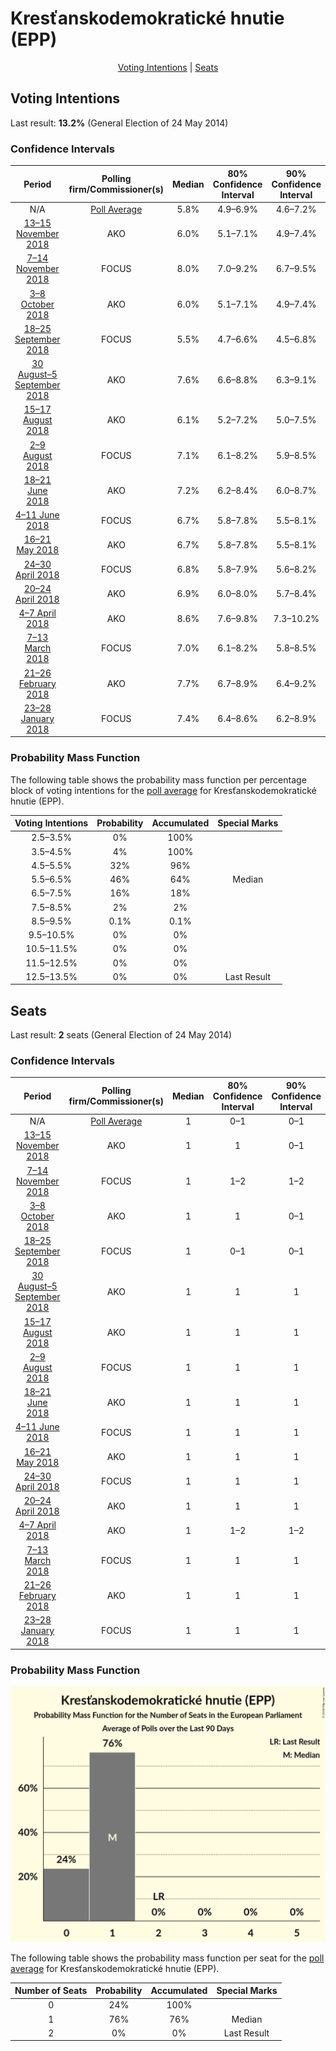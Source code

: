 # Kresťanskodemokratické hnutie (EPP)

<p align="center"><a href="#voting-intentions">Voting Intentions</a> | <a href="#seats">Seats</a></p>

## Voting Intentions

Last result: **13.2%** (General Election of 24 May 2014)

### Confidence Intervals

| Period     | Polling firm/Commissioner(s) | Median | 80% Confidence Interval | 90% Confidence Interval | 95% Confidence Interval | 99% Confidence Interval |
|:----------:|:----------------:|:-----------:|:-----------------------:|:-----------------------:|:-----------------------:|:-----------------------:|
| N/A | [Poll Average](average.html) | 5.8% | 4.9–6.9% | 4.6–7.2% | 4.4–7.4% | 4.0–8.0% |
| [13–15 November 2018](2018-11-15-AKO.html) | AKO | 6.0% | 5.1–7.1% | 4.9–7.4% | 4.7–7.7% | 4.3–8.2% |
| [7–14 November 2018](2018-11-14-FOCUS.html) | FOCUS | 8.0% | 7.0–9.2% | 6.7–9.5% | 6.5–9.8% | 6.0–10.5% |
| [3–8 October 2018](2018-10-08-AKO.html) | AKO | 6.0% | 5.1–7.1% | 4.9–7.4% | 4.7–7.7% | 4.3–8.2% |
| [18–25 September 2018](2018-09-25-FOCUS.html) | FOCUS | 5.5% | 4.7–6.6% | 4.5–6.8% | 4.3–7.1% | 3.9–7.6% |
| [30 August–5 September 2018](2018-09-05-AKO.html) | AKO | 7.6% | 6.6–8.8% | 6.3–9.1% | 6.1–9.4% | 5.7–10.0% |
| [15–17 August 2018](2018-08-17-AKO.html) | AKO | 6.1% | 5.2–7.2% | 5.0–7.5% | 4.8–7.8% | 4.4–8.3% |
| [2–9 August 2018](2018-08-09-FOCUS.html) | FOCUS | 7.1% | 6.1–8.2% | 5.9–8.5% | 5.6–8.8% | 5.2–9.4% |
| [18–21 June 2018](2018-06-21-AKO.html) | AKO | 7.2% | 6.2–8.4% | 6.0–8.7% | 5.7–9.0% | 5.3–9.6% |
| [4–11 June 2018](2018-06-11-FOCUS.html) | FOCUS | 6.7% | 5.8–7.8% | 5.5–8.1% | 5.3–8.4% | 4.9–9.0% |
| [16–21 May 2018](2018-05-21-AKO.html) | AKO | 6.7% | 5.8–7.8% | 5.5–8.1% | 5.3–8.4% | 4.9–9.0% |
| [24–30 April 2018](2018-04-30-FOCUS.html) | FOCUS | 6.8% | 5.8–7.9% | 5.6–8.2% | 5.4–8.5% | 5.0–9.1% |
| [20–24 April 2018](2018-04-24-AKO.html) | AKO | 6.9% | 6.0–8.0% | 5.7–8.4% | 5.5–8.6% | 5.1–9.2% |
| [4–7 April 2018](2018-04-07-AKO.html) | AKO | 8.6% | 7.6–9.8% | 7.3–10.2% | 7.0–10.5% | 6.5–11.1% |
| [7–13 March 2018](2018-03-13-FOCUS.html) | FOCUS | 7.0% | 6.1–8.2% | 5.8–8.5% | 5.6–8.8% | 5.2–9.3% |
| [21–26 February 2018](2018-02-26-AKO.html) | AKO | 7.7% | 6.7–8.9% | 6.4–9.2% | 6.2–9.5% | 5.8–10.1% |
| [23–28 January 2018](2018-01-28-FOCUS.html) | FOCUS | 7.4% | 6.4–8.6% | 6.2–8.9% | 5.9–9.2% | 5.5–9.8% |

### Probability Mass Function

The following table shows the probability mass function per percentage block of voting intentions for the [poll average](average.html) for Kresťanskodemokratické hnutie (EPP).

| Voting Intentions | Probability | Accumulated | Special Marks |
|:-----------------:|:-----------:|:-----------:|:-------------:|
| 2.5–3.5% | 0% | 100% |  |
| 3.5–4.5% | 4% | 100% |  |
| 4.5–5.5% | 32% | 96% |  |
| 5.5–6.5% | 46% | 64% | Median |
| 6.5–7.5% | 16% | 18% |  |
| 7.5–8.5% | 2% | 2% |  |
| 8.5–9.5% | 0.1% | 0.1% |  |
| 9.5–10.5% | 0% | 0% |  |
| 10.5–11.5% | 0% | 0% |  |
| 11.5–12.5% | 0% | 0% |  |
| 12.5–13.5% | 0% | 0% | Last Result |


## Seats

Last result: **2** seats (General Election of 24 May 2014)

### Confidence Intervals

| Period     | Polling firm/Commissioner(s) | Median | 80% Confidence Interval | 90% Confidence Interval | 95% Confidence Interval | 99% Confidence Interval |
|:----------:|:----------------:|:------:|:-----------------------:|:-----------------------:|:-----------------------:|:-----------------------:|
| N/A | [Poll Average](average.html) | 1 | 0–1 | 0–1 | 0–1 | 0–1 |
| [13–15 November 2018](2018-11-15-AKO.html) | AKO | 1 | 1 | 0–1 | 0–1 | 0–1 |
| [7–14 November 2018](2018-11-14-FOCUS.html) | FOCUS | 1 | 1–2 | 1–2 | 1–2 | 1–2 |
| [3–8 October 2018](2018-10-08-AKO.html) | AKO | 1 | 1 | 0–1 | 0–1 | 0–1 |
| [18–25 September 2018](2018-09-25-FOCUS.html) | FOCUS | 1 | 0–1 | 0–1 | 0–1 | 0–1 |
| [30 August–5 September 2018](2018-09-05-AKO.html) | AKO | 1 | 1 | 1 | 1–2 | 1–2 |
| [15–17 August 2018](2018-08-17-AKO.html) | AKO | 1 | 1 | 1 | 0–1 | 0–1 |
| [2–9 August 2018](2018-08-09-FOCUS.html) | FOCUS | 1 | 1 | 1 | 1 | 1 |
| [18–21 June 2018](2018-06-21-AKO.html) | AKO | 1 | 1 | 1 | 1 | 1–2 |
| [4–11 June 2018](2018-06-11-FOCUS.html) | FOCUS | 1 | 1 | 1 | 1 | 0–1 |
| [16–21 May 2018](2018-05-21-AKO.html) | AKO | 1 | 1 | 1 | 1 | 0–1 |
| [24–30 April 2018](2018-04-30-FOCUS.html) | FOCUS | 1 | 1 | 1 | 1 | 1 |
| [20–24 April 2018](2018-04-24-AKO.html) | AKO | 1 | 1 | 1 | 1 | 0–1 |
| [4–7 April 2018](2018-04-07-AKO.html) | AKO | 1 | 1–2 | 1–2 | 1–2 | 1–2 |
| [7–13 March 2018](2018-03-13-FOCUS.html) | FOCUS | 1 | 1 | 1 | 1 | 1 |
| [21–26 February 2018](2018-02-26-AKO.html) | AKO | 1 | 1 | 1 | 1 | 1–2 |
| [23–28 January 2018](2018-01-28-FOCUS.html) | FOCUS | 1 | 1 | 1 | 1 | 1–2 |

### Probability Mass Function

![Graph with seats probability mass function not yet produced](average-seats-pmf-kresťanskodemokratickéhnutieepp.png "Seats Probability Mass Function")

The following table shows the probability mass function per seat for the [poll average](average.html) for Kresťanskodemokratické hnutie (EPP).

| Number of Seats | Probability | Accumulated | Special Marks |
|:---------------:|:-----------:|:-----------:|:-------------:|
| 0 | 24% | 100% |  |
| 1 | 76% | 76% | Median |
| 2 | 0% | 0% | Last Result |


